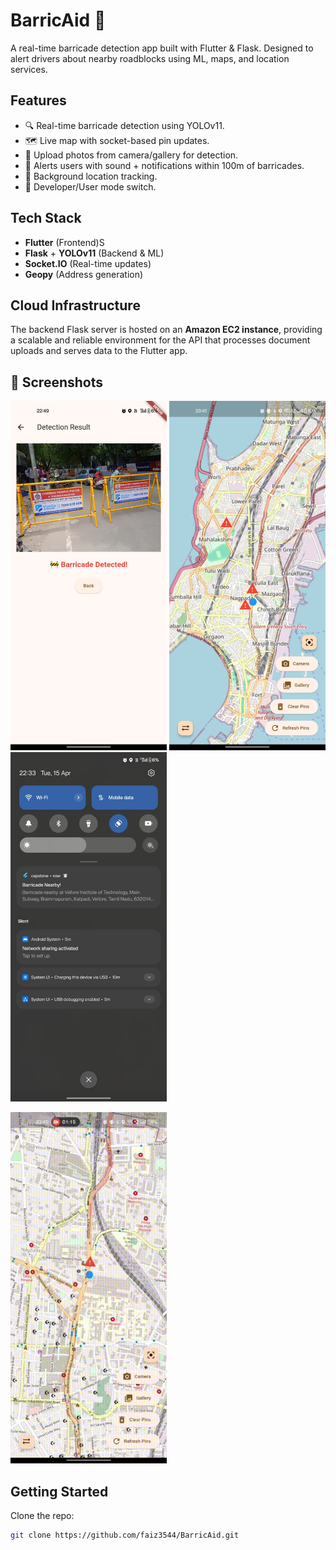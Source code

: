 # BarricAid 🚧

A real-time barricade detection app built with Flutter & Flask. Designed to alert drivers about nearby roadblocks using ML, maps, and location services.

## Features
- 🔍 Real-time barricade detection using YOLOv11.
- 🗺️ Live map with socket-based pin updates.
- 📸 Upload photos from camera/gallery for detection.
- 🚨 Alerts users with sound + notifications within 100m of barricades.
- 📡 Background location tracking.
- 🔄 Developer/User mode switch.

## Tech Stack
- **Flutter** (Frontend)S
- **Flask** + **YOLOv11** (Backend & ML)
- **Socket.IO** (Real-time updates)
- **Geopy** (Address generation)

## Cloud Infrastructure

The backend Flask server is hosted on an **Amazon EC2 instance**, providing a scalable and reliable environment for the API that processes document uploads and serves data to the Flutter app.

## 📱 Screenshots

<p float="left">
  <img src="assets/screenshots/BarricAid.jpg" width="250"/>
  <img src="assets/screenshots/BarricAid2.jpg" width="250"/>
  <img src="assets/screenshots/BarricAid3.jpg" width="250"/>
</p>
<img src="assets/screenshots/BarricadeGIF.gif" width="250"/>


## Getting Started
Clone the repo:
```bash
git clone https://github.com/faiz3544/BarricAid.git
